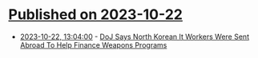 # [Published on 2023-10-22](index.md)

* [2023-10-22, 13:04:00](https://soylentnews.org/article.pl?sid=23/10/22/045259&from=rss) - [DoJ Says North Korean It Workers Were Sent Abroad To Help Finance Weapons Programs](https://soylentnews.org/article.pl?sid=23/10/22/045259&from=rss)
